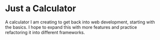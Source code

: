 # Just a Calculator
A calculator I am creating to get back into web development, starting with the basics. I hope to expand this with more features and practice refactoring it into different frameworks.